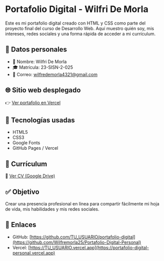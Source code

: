 # Portafolio Digital - Wilfri De Morla

Este es mi portafolio digital creado con HTML y CSS como parte del proyecto final del curso de Desarrollo Web. Aquí muestro quién soy, mis intereses, redes sociales y una forma rápida de acceder a mi currículum.

## 📌 Datos personales

- 👤 Nombre: Wilfri De Morla
- 🎓 Matrícula: 23-SISN-2-025
- 📧 Correo: wilfredemorla4321@gmail.com

## 🌐 Sitio web desplegado

👉 [Ver portafolio en Vercel](https://portafolio-digital-personal.vercel.app)

## 🧠 Tecnologías usadas

- HTML5
- CSS3
- Google Fonts
- GitHub Pages / Vercel

## 📄 Currículum

🔗 [Ver CV (Google Drive)](https://drive.google.com/file/d/1IisYwcI-EQpA0-ZtzfBC1r1KvUQh7UVY/view)

## ✅ Objetivo

Crear una presencia profesional en línea para compartir fácilmente mi hoja de vida, mis habilidades y mis redes sociales.

## 🔗 Enlaces

- GitHub: [https://github.com/TU_USUARIO/portafolio-digital](https://github.com/Wilfremorla25/Portafolio-Digital-Personal)
- Vercel: [https://TU_USUARIO.vercel.app](https://portafolio-digital-personal.vercel.app)
